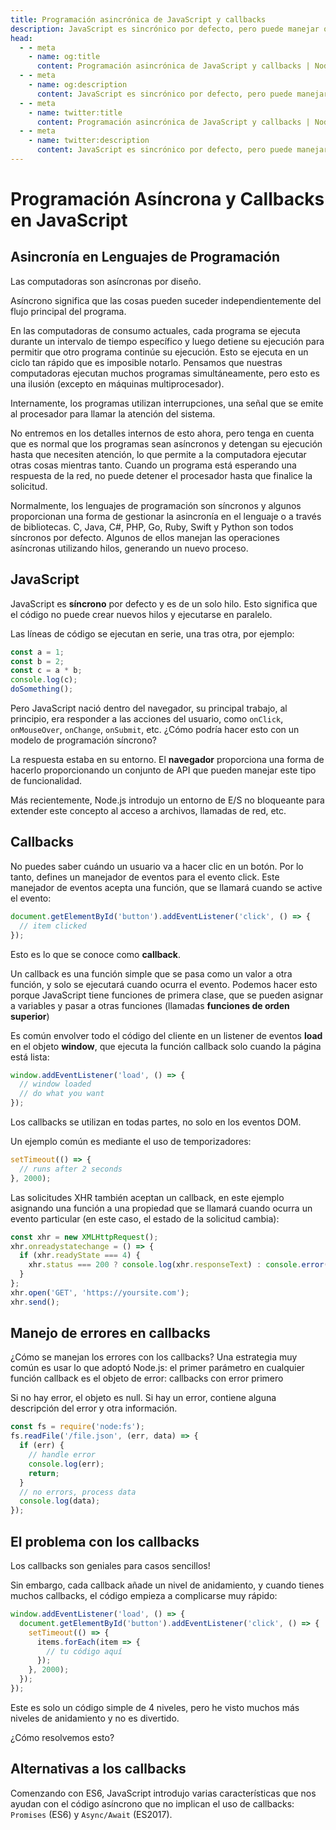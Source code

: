```yaml
---
title: Programación asincrónica de JavaScript y callbacks
description: JavaScript es sincrónico por defecto, pero puede manejar operaciones asíncronas a través de callbacks, que son funciones pasadas como argumentos a otras funciones y ejecutadas cuando se produce un evento específico.
head:
  - - meta
    - name: og:title
      content: Programación asincrónica de JavaScript y callbacks | Node.js - iDoc.dev
  - - meta
    - name: og:description
      content: JavaScript es sincrónico por defecto, pero puede manejar operaciones asíncronas a través de callbacks, que son funciones pasadas como argumentos a otras funciones y ejecutadas cuando se produce un evento específico.
  - - meta
    - name: twitter:title
      content: Programación asincrónica de JavaScript y callbacks | Node.js - iDoc.dev
  - - meta
    - name: twitter:description
      content: JavaScript es sincrónico por defecto, pero puede manejar operaciones asíncronas a través de callbacks, que son funciones pasadas como argumentos a otras funciones y ejecutadas cuando se produce un evento específico.
---
```



# Programación Asíncrona y Callbacks en JavaScript

## Asincronía en Lenguajes de Programación
Las computadoras son asíncronas por diseño.

Asíncrono significa que las cosas pueden suceder independientemente del flujo principal del programa.

En las computadoras de consumo actuales, cada programa se ejecuta durante un intervalo de tiempo específico y luego detiene su ejecución para permitir que otro programa continúe su ejecución. Esto se ejecuta en un ciclo tan rápido que es imposible notarlo. Pensamos que nuestras computadoras ejecutan muchos programas simultáneamente, pero esto es una ilusión (excepto en máquinas multiprocesador).

Internamente, los programas utilizan interrupciones, una señal que se emite al procesador para llamar la atención del sistema.

No entremos en los detalles internos de esto ahora, pero tenga en cuenta que es normal que los programas sean asíncronos y detengan su ejecución hasta que necesiten atención, lo que permite a la computadora ejecutar otras cosas mientras tanto. Cuando un programa está esperando una respuesta de la red, no puede detener el procesador hasta que finalice la solicitud.

Normalmente, los lenguajes de programación son síncronos y algunos proporcionan una forma de gestionar la asincronía en el lenguaje o a través de bibliotecas. C, Java, C#, PHP, Go, Ruby, Swift y Python son todos síncronos por defecto. Algunos de ellos manejan las operaciones asíncronas utilizando hilos, generando un nuevo proceso.

## JavaScript
JavaScript es **síncrono** por defecto y es de un solo hilo. Esto significa que el código no puede crear nuevos hilos y ejecutarse en paralelo.

Las líneas de código se ejecutan en serie, una tras otra, por ejemplo:

```js
const a = 1;
const b = 2;
const c = a * b;
console.log(c);
doSomething();
```

Pero JavaScript nació dentro del navegador, su principal trabajo, al principio, era responder a las acciones del usuario, como `onClick`, `onMouseOver`, `onChange`, `onSubmit`, etc. ¿Cómo podría hacer esto con un modelo de programación síncrono?

La respuesta estaba en su entorno. El **navegador** proporciona una forma de hacerlo proporcionando un conjunto de API que pueden manejar este tipo de funcionalidad.

Más recientemente, Node.js introdujo un entorno de E/S no bloqueante para extender este concepto al acceso a archivos, llamadas de red, etc.


## Callbacks
No puedes saber cuándo un usuario va a hacer clic en un botón. Por lo tanto, defines un manejador de eventos para el evento click. Este manejador de eventos acepta una función, que se llamará cuando se active el evento:

```js
document.getElementById('button').addEventListener('click', () => {
  // item clicked
});
```

Esto es lo que se conoce como **callback**.

Un callback es una función simple que se pasa como un valor a otra función, y solo se ejecutará cuando ocurra el evento. Podemos hacer esto porque JavaScript tiene funciones de primera clase, que se pueden asignar a variables y pasar a otras funciones (llamadas **funciones de orden superior**)

Es común envolver todo el código del cliente en un listener de eventos **load** en el objeto **window**, que ejecuta la función callback solo cuando la página está lista:

```js
window.addEventListener('load', () => {
  // window loaded
  // do what you want
});
```

Los callbacks se utilizan en todas partes, no solo en los eventos DOM.

Un ejemplo común es mediante el uso de temporizadores:

```js
setTimeout(() => {
  // runs after 2 seconds
}, 2000);
```

Las solicitudes XHR también aceptan un callback, en este ejemplo asignando una función a una propiedad que se llamará cuando ocurra un evento particular (en este caso, el estado de la solicitud cambia):

```js
const xhr = new XMLHttpRequest();
xhr.onreadystatechange = () => {
  if (xhr.readyState === 4) {
    xhr.status === 200 ? console.log(xhr.responseText) : console.error('error');
  }
};
xhr.open('GET', 'https://yoursite.com');
xhr.send();
```

## Manejo de errores en callbacks
¿Cómo se manejan los errores con los callbacks? Una estrategia muy común es usar lo que adoptó Node.js: el primer parámetro en cualquier función callback es el objeto de error: callbacks con error primero

Si no hay error, el objeto es null. Si hay un error, contiene alguna descripción del error y otra información.

```js
const fs = require('node:fs');
fs.readFile('/file.json', (err, data) => {
  if (err) {
    // handle error
    console.log(err);
    return;
  }
  // no errors, process data
  console.log(data);
});
```


## El problema con los callbacks
Los callbacks son geniales para casos sencillos!

Sin embargo, cada callback añade un nivel de anidamiento, y cuando tienes muchos callbacks, el código empieza a complicarse muy rápido:

```js
window.addEventListener('load', () => {
  document.getElementById('button').addEventListener('click', () => {
    setTimeout(() => {
      items.forEach(item => {
        // tu código aquí
      });
    }, 2000);
  });
});
```

Este es solo un código simple de 4 niveles, pero he visto muchos más niveles de anidamiento y no es divertido.

¿Cómo resolvemos esto?

## Alternativas a los callbacks
Comenzando con ES6, JavaScript introdujo varias características que nos ayudan con el código asíncrono que no implican el uso de callbacks: `Promises` (ES6) y `Async/Await` (ES2017).

